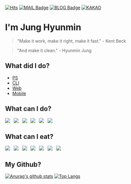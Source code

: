 [![Hits](https://hits.seeyoufarm.com/api/count/incr/badge.svg?url=https%3A%2F%2Fgithub.com%2Fhyunmindev&count_bg=%238327CE&title_bg=%23555555&icon=humblebundle.svg&icon_color=%23FFFFFF&title=yunmin%27s+View&edge_flat=false)](https://hits.seeyoufarm.com)
[![MAIL Badge](https://img.shields.io/badge/-MAIL-blueviolet)](mailto:jung@hyunmin.dev)
[![BLOG Badge](https://img.shields.io/badge/-BLOG-blueviolet)](https://blog.hyunmin.dev) 
[![KAKAO](https://img.shields.io/badge/-KAKAO-blueviolet)](https://open.kakao.com/o/sQsmVErc)
# I'm Jung Hyunmin
> "Make it work, make it right, make it fast." - Kent Beck

> "And make it clean." - Hyunmin Jung 
 

## What did I do?
- [PS](https://github.com/hyunmindev/PS)
- [CLI](https://github.com/hyunmindev/CLI)
- [Web](https://github.com/hyunmindev/Web)
- [Mobile](https://github.com/hyunmindev/Mobile)

## What can I do?
<img src="https://img.icons8.com/color/40/000000/firebase.png"/>&nbsp;&nbsp;
<img src="https://img.icons8.com/color/40/000000/git.png"/>&nbsp;&nbsp;
<img src="https://img.icons8.com/color/40/000000/vue-js.png"/>&nbsp;&nbsp;
<img src="https://img.icons8.com/color/40/000000/c-plus-plus-logo.png"/>&nbsp;&nbsp;
<img src="https://img.icons8.com/color/40/000000/javascript--v1.png"/>&nbsp;&nbsp;
<img src="https://img.icons8.com/color/40/000000/nodejs.png"/>&nbsp;&nbsp;

## What can I eat?
<img src="https://img.icons8.com/color/36/000000/kawaii-french-fries.png"/>&nbsp;&nbsp;
<img src="https://img.icons8.com/color/36/000000/kawaii-ice-cream.png"/>&nbsp;&nbsp;
<img src="https://img.icons8.com/color/36/000000/kawaii-steak.png"/>&nbsp;&nbsp;
<img src="https://img.icons8.com/color/36/000000/noodles.png"/>&nbsp;&nbsp;
<img src="https://img.icons8.com/color/36/000000/hot-dog.png"/>&nbsp;&nbsp;
<img src="https://img.icons8.com/color/36/000000/bacon.png"/>&nbsp;&nbsp;
<img src="https://img.icons8.com/color/36/000000/hamburger.png"/>&nbsp;&nbsp;

## My Github?
[![Anurag's github stats](https://github-readme-stats.vercel.app/api?username=hyunmindev&hide=prs&show_icons=true&hide_border=true&count_private=true&theme=synthwave&line_height=24)](https://github.com/hyunmindev)
[![Top Langs](https://github-readme-stats.vercel.app/api/top-langs/?username=hyunmindev&layout=compact&hide_border=true&theme=synthwave)](https://github.com/hyunmindev)
